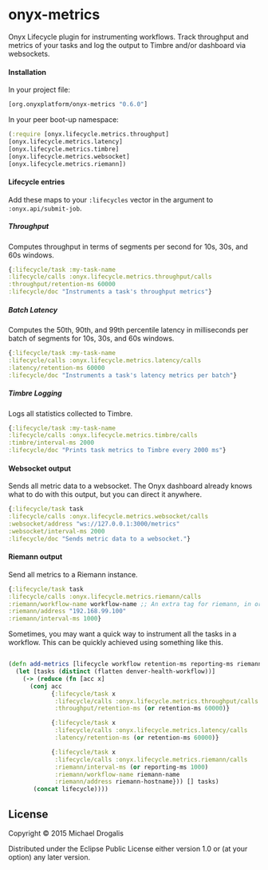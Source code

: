 # onyx-metrics

Onyx Lifecycle plugin for instrumenting workflows. Track throughput and metrics of your tasks and log the output to Timbre and/or dashboard via websockets.

#### Installation

In your project file:

```clojure
[org.onyxplatform/onyx-metrics "0.6.0"]
```

In your peer boot-up namespace:

```clojure
(:require [onyx.lifecycle.metrics.throughput]
[onyx.lifecycle.metrics.latency]
[onyx.lifecycle.metrics.timbre]
[onyx.lifecycle.metrics.websocket]
[onyx.lifecycle.metrics.riemann])
```

#### Lifecycle entries

Add these maps to your `:lifecycles` vector in the argument to `:onyx.api/submit-job`.

##### Throughput

Computes throughput in terms of segments per second for 10s, 30s, and 60s windows.

```clojure
{:lifecycle/task :my-task-name
:lifecycle/calls :onyx.lifecycle.metrics.throughput/calls
:throughput/retention-ms 60000
:lifecycle/doc "Instruments a task's throughput metrics"}
```

##### Batch Latency

Computes the 50th, 90th, and 99th percentile latency in milliseconds per batch of segments for 10s, 30s, and 60s windows.

```clojure
{:lifecycle/task :my-task-name
:lifecycle/calls :onyx.lifecycle.metrics.latency/calls
:latency/retention-ms 60000
:lifecycle/doc "Instruments a task's latency metrics per batch"}
```

##### Timbre Logging

Logs all statistics collected to Timbre.

```clojure
{:lifecycle/task :my-task-name
:lifecycle/calls :onyx.lifecycle.metrics.timbre/calls
:timbre/interval-ms 2000
:lifecycle/doc "Prints task metrics to Timbre every 2000 ms"}
```

#### Websocket output

Sends all metric data to a websocket. The Onyx dashboard already knows what to do with this output, but you can direct it anywhere.

```clojure
{:lifecycle/task task
:lifecycle/calls :onyx.lifecycle.metrics.websocket/calls
:websocket/address "ws://127.0.0.1:3000/metrics"
:websocket/interval-ms 2000
:lifecycle/doc "Sends metric data to a websocket."}
```

#### Riemann output

Send all metrics to a Riemann instance.

```clojure
{:lifecycle/task task
:lifecycle/calls :onyx.lifecycle.metrics.riemann/calls
:riemann/workflow-name workflow-name ;; An extra tag for riemann, in order to namespace multiple running Onyx jobs.
:riemann/address "192.168.99.100"
:riemann/interval-ms 1000}
```
Sometimes, you may want a quick way to instrument all the tasks in a workflow.
This can be quickly achieved using something like this.

```clojure

(defn add-metrics [lifecycle workflow retention-ms reporting-ms riemann-hostname riemann-name]
  (let [tasks (distinct (flatten denver-health-workflow))]
    (-> (reduce (fn [acc x]
      (conj acc
            {:lifecycle/task x
             :lifecycle/calls :onyx.lifecycle.metrics.throughput/calls
             :throughput/retention-ms (or retention-ms 60000)}

            {:lifecycle/task x
             :lifecycle/calls :onyx.lifecycle.metrics.latency/calls
             :latency/retention-ms (or retention-ms 60000)}

            {:lifecycle/task x
             :lifecycle/calls :onyx.lifecycle.metrics.riemann/calls
             :riemann/interval-ms (or reporting-ms 1000)
             :riemann/workflow-name riemann-name
             :riemann/address riemann-hostname})) [] tasks)
       (concat lifecycle))))
```
## License

Copyright © 2015 Michael Drogalis

Distributed under the Eclipse Public License either version 1.0 or (at
your option) any later version.
